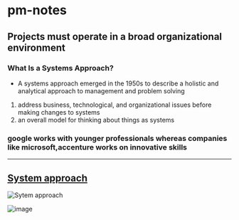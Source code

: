 # pm-notes

## Projects must operate in a broad organizational environment
### What Is a Systems Approach?
* A systems approach emerged in the 1950s to describe a holistic and analytical approach to management and problem solving
1. address business, technological, and organizational issues before making changes to systems
1. an overall model for thinking about things as systems

### google works with younger professionals whereas companies like microsoft,accenture works on innovative skills
----------
[System approach](https://www.yourarticlelibrary.com/management/system-approach-to-management-definition-features-and-evaluation/27897#:~:text=Systems%20approach%20is%20based%20on,parts%20forming%20a%20complex%20whole.)
--------
![Sytem approach](https://www.researchgate.net/profile/Maria-Guimaraes/publication/257692073/figure/fig3/AS:436378560405506@1481052164215/System-Approach-sequence-of-steps-Adapted-from-SPICOSA-work-document.png)

![image](https://mail.google.com/mail/u/0?ui=2&ik=d878a54f5f&attid=0.1&permmsgid=msg-a:r-7264313685607061901&th=1795cf86c3ecedd4&view=att&disp=safe&realattid=1795cf85eb63f5adf11.jpg)
